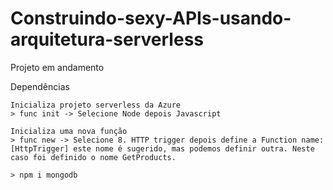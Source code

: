 # Construindo-sexy-APIs-usando-arquitetura-serverless
Projeto em andamento

Dependências
```
Inicializa projeto serverless da Azure
> func init -> Selecione Node depois Javascript

Inicializa uma nova função
> func new -> Selecione 8. HTTP trigger depois define a Function name: [HttpTrigger] este nome é sugerido, mas podemos definir outra. Neste caso foi definido o nome GetProducts.

> npm i mongodb

```